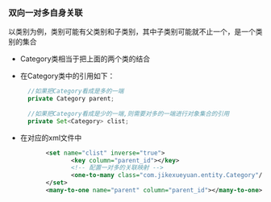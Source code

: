 ### 双向一对多自身关联

以类别为例，类别可能有父类别和子类别，其中子类别可能就不止一个，是一个类别的集合

- Category类相当于把上面的两个类的结合

- 在Category类中的引用如下：

  ```java
  	//如果把Category看成是多的一端
  	private Category parent;
  	
  	//如果把Category看成是少的一端,则需要对多的一端进行对象集合的引用
  	private Set<Category> clist;
  ```

- 在对应的xml文件中

  ```xml
         <set name="clist" inverse="true">
         		<key column="parent_id"></key>
         		<!-- 配置一对多的关联映射 -->
         		<one-to-many class="com.jikexueyuan.entity.Category"/>
         </set>
         <many-to-one name="parent" column="parent_id"></many-to-one>
  ```

  ​